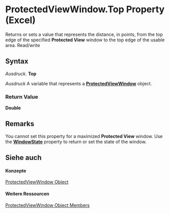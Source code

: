 
# ProtectedViewWindow.Top Property (Excel)

Returns or sets a value that represents the distance, in points, from the top edge of the specified  **Protected View** window to the top edge of the usable area. Read/write


## Syntax

 _Ausdruck_. **Top**

 _Ausdruck_ A variable that represents a **[ProtectedViewWindow](6a32240c-c90b-c51a-6f8e-c3ff496b9855.md)** object.


### Return Value

 **Double**


## Remarks

You cannot set this property for a maximized  **Protected View** window. Use the **[WindowState](9fd61fb6-1804-7eba-d1e3-a42b8500a52e.md)** property to return or set the state of the window.


## Siehe auch


#### Konzepte


[ProtectedViewWindow Object](6a32240c-c90b-c51a-6f8e-c3ff496b9855.md)
#### Weitere Ressourcen


[ProtectedViewWindow Object Members](http://msdn.microsoft.com/library/37bdcf7b-b5c4-af78-ad73-13c8f638964e%28Office.15%29.aspx)